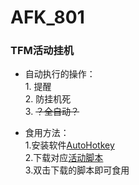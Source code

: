 # AFK_801
### TFM活动挂机

* 自动执行的操作：  
       1. 提醒  
       2. 防挂机死  
       3. ~~？全自动？~~  
  
*  食用方法：  
       1.安装软件[AutoHotkey](https://github.com/AutoHotkey/AutoHotkey/releases)  
       2.下载对应[活动脚本](https://github.com/lyliny/AFK-801/releases)  
       3.双击下载的脚本即可食用  
